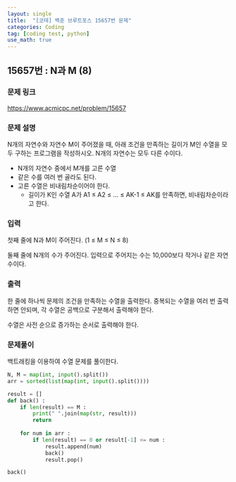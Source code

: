 ```yaml
---
layout: single
title:  "[코테] 백준 브루트포스 15657번 문제"
categories: Coding
tag: [coding test, python]
use_math: true
---
```


## 15657번 : N과 M (8)
### 문제 링크
<https://www.acmicpc.net/problem/15657>

### 문제 설명
N개의 자연수와 자연수 M이 주어졌을 때, 아래 조건을 만족하는 길이가 M인 수열을 모두 구하는 프로그램을 작성하시오. N개의 자연수는 모두 다른 수이다.

- N개의 자연수 중에서 M개를 고른 수열
- 같은 수를 여러 번 골라도 된다.
- 고른 수열은 비내림차순이어야 한다.
    - 길이가 K인 수열 A가 A1 ≤ A2 ≤ ... ≤ AK-1 ≤ AK를 만족하면, 비내림차순이라고 한다.

### 입력
첫째 줄에 N과 M이 주어진다. (1 ≤ M ≤ N ≤ 8)

둘째 줄에 N개의 수가 주어진다. 입력으로 주어지는 수는 10,000보다 작거나 같은 자연수이다.

### 출력
한 줄에 하나씩 문제의 조건을 만족하는 수열을 출력한다. 중복되는 수열을 여러 번 출력하면 안되며, 각 수열은 공백으로 구분해서 출력해야 한다.

수열은 사전 순으로 증가하는 순서로 출력해야 한다.

### 문제풀이
백트래킹을 이용하여 수열 문제를 풀이한다.


```python
N, M = map(int, input().split())
arr = sorted(list(map(int, input().split())))

result = []
def back() :
    if len(result) == M : 
        print(" ".join(map(str, result)))
        return
        
    for num in arr :
        if len(result) == 0 or result[-1] <= num :
            result.append(num)
            back()
            result.pop()

back()
```
